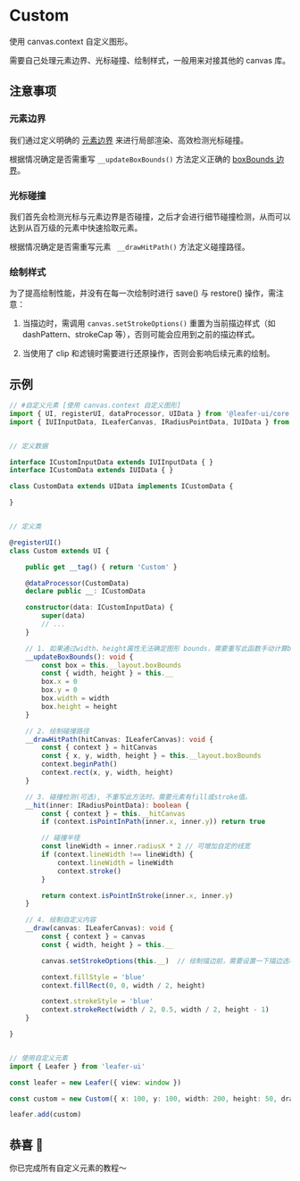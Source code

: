 # Custom

使用 canvas.context 自定义图形。

需要自己处理元素边界、光标碰撞、绘制样式，一般用来对接其他的 canvas 库。

## 注意事项

### 元素边界

我们通过定义明确的 [元素边界](/guide/advanced/bounds.md) 来进行局部渲染、高效检测光标碰撞。

根据情况确定是否需重写 `__updateBoxBounds()` 方法定义正确的 [boxBounds 边界](/reference/UI/bounds.md#boxbounds-iboundsdata)。

### 光标碰撞

我们首先会检测光标与元素边界是否碰撞，之后才会进行细节碰撞检测，从而可以达到从百万级的元素中快速拾取元素。

根据情况确定是否需重写元素 ` __drawHitPath()` 方法定义碰撞路径。

### 绘制样式

为了提高绘制性能，并没有在每一次绘制时进行 save() 与 restore() 操作，需注意：

1. 当描边时，需调用 `canvas.setStrokeOptions()` 重置为当前描边样式（如 dashPattern、strokeCap 等），否则可能会应用到之前的描边样式。

2. 当使用了 clip 和滤镜时需要进行还原操作，否则会影响后续元素的绘制。

## 示例

```ts
// #自定义元素 [使用 canvas.context 自定义图形]
import { UI, registerUI, dataProcessor, UIData } from '@leafer-ui/core' // 引入跨平台核心包
import { IUIInputData, ILeaferCanvas, IRadiusPointData, IUIData } from '@leafer-ui/interface'


// 定义数据

interface ICustomInputData extends IUIInputData { }
interface ICustomData extends IUIData { }

class CustomData extends UIData implements ICustomData {

}


// 定义类

@registerUI()
class Custom extends UI {

    public get __tag() { return 'Custom' }

    @dataProcessor(CustomData)
    declare public __: ICustomData

    constructor(data: ICustomInputData) {
        super(data)
        // ...
    }

    // 1. 如果通过width、height属性无法确定图形 bounds，需要重写此函数手动计算bounds
    __updateBoxBounds(): void {
        const box = this.__layout.boxBounds
        const { width, height } = this.__
        box.x = 0
        box.y = 0
        box.width = width
        box.height = height
    }

    // 2. 绘制碰撞路径
    __drawHitPath(hitCanvas: ILeaferCanvas): void {
        const { context } = hitCanvas
        const { x, y, width, height } = this.__layout.boxBounds
        context.beginPath()
        context.rect(x, y, width, height)
    }

    // 3. 碰撞检测(可选), 不重写此方法时，需要元素有fill或stroke值。
    __hit(inner: IRadiusPointData): boolean {
        const { context } = this.__hitCanvas
        if (context.isPointInPath(inner.x, inner.y)) return true

        // 碰撞半径
        const lineWidth = inner.radiusX * 2 // 可增加自定的线宽
        if (context.lineWidth !== lineWidth) {
            context.lineWidth = lineWidth
            context.stroke()
        }

        return context.isPointInStroke(inner.x, inner.y)
    }

    // 4. 绘制自定义内容
    __draw(canvas: ILeaferCanvas): void {
        const { context } = canvas
        const { width, height } = this.__

        canvas.setStrokeOptions(this.__)  // 绘制描边前，需要设置一下描边选项（可选）。

        context.fillStyle = 'blue'
        context.fillRect(0, 0, width / 2, height)

        context.strokeStyle = 'blue'
        context.strokeRect(width / 2, 0.5, width / 2, height - 1)
    }

}


// 使用自定义元素
import { Leafer } from 'leafer-ui'

const leafer = new Leafer({ view: window })

const custom = new Custom({ x: 100, y: 100, width: 200, height: 50, draggable: true })

leafer.add(custom)
```

## 恭喜 🎉

你已完成所有自定义元素的教程～
